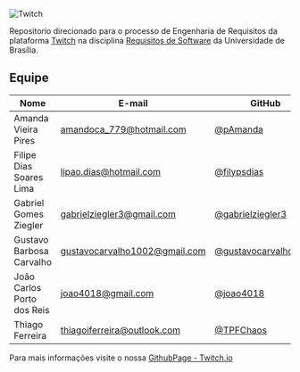 ![Twitch](./imagens/Twitch_logo.svg)

Repositorio direcionado para o processo de Engenharia de Requisitos da plataforma [Twitch](https://www.twitch.tv/) na disciplina [Requisitos de Software](https://matriculaweb.unb.br/graduacao/disciplina.aspx?cod=201308) da Universidade de Brasília.

## Equipe

|Nome|E-mail|GitHub|
|----|------|------|
|Amanda Vieira Pires|amandoca_779@hotmail.com|[@pAmanda](https://github.com/pAmanda)|
|Filipe Dias Soares Lima|lipao.dias@hotmail.com|[@filypsdias](https://github.com/filypsdias)|
|Gabriel Gomes Ziegler|gabrielziegler3@gmail.com|[@gabrielziegler3](https://github.com/gabrielziegler3)|
|Gustavo Barbosa Carvalho|gustavocarvalho1002@gmail.com|[@gustavocarvalho1002](https://github.com/gustavocarvalho1002)|
|João Carlos Porto dos Reis|joao4018@gmail.com|[@joao4018](https://github.com/joao4018)|
|Thiago Ferreira|thiagoiferreira@outlook.com|[@TPFChaos](https://github.com/TPFChaos)|

Para mais informações visite o nossa [GithubPage - Twitch.io](https://filypsdias.github.io/twitch.io)
